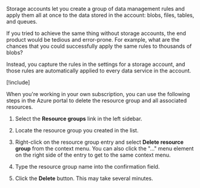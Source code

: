 Storage accounts let you create a group of data management rules and apply them all at once to the data stored in the account: blobs, files, tables, and queues. 

If you tried to achieve the same thing without storage accounts, the end product would be tedious and error-prone. For example, what are the chances that you could successfully apply the same rules to thousands of blobs?

Instead, you capture the rules in the settings for a storage account, and those rules are automatically applied to every data service in the account.

[!include[](../../../includes/azure-sandbox-cleanup.md)]

When you're working in your own subscription, you can use the following steps in the Azure portal to delete the resource group and all associated resources.

1. Select the **Resource groups** link in the left sidebar.

1. Locate the resource group you created in the list.

1. Right-click on the resource group entry and select **Delete resource group** from the context menu. You can also click the "..." menu element on the right side of the entry to get to the same context menu.

1. Type the resource group name into the confirmation field.

1. Click the **Delete** button. This may take several minutes.
